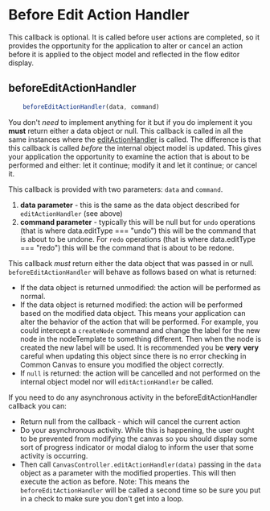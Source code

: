 # Before Edit Action Handler

This callback is optional. It is called before user actions are completed, so it provides the opportunity for the application to alter or cancel an action before it is applied to the object model and reflected in the flow editor display.

## beforeEditActionHandler
```js
    beforeEditActionHandler(data, command)
```
You don't *need* to implement anything for it but if you do implement it you **must** return either a data object or null. This callback is called in all the same instances where the [editActionHandler](03.03.03-edit-action-handler.md) is called. The difference is that this callback is called *before* the internal object model is updated. This gives your application the opportunity to examine the action that is about to be performed and either: let it continue; modify it and let it continue; or cancel it.

 This callback is provided with two parameters: `data` and `command`.

1. **data parameter** - this is the same as the data object described for `editActionHandler` (see above)
2. **command parameter** - typically this will be null but for `undo` operations (that is where data.editType === "undo") this will be the command that is about to be undone. For `redo` operations (that is where data.editType === "redo") this will be the command that is about to be redone.

This callback *must* return either the data object that was passed in or null. `beforeEditActionHandler` will behave as follows based on what is returned:

* If the data object is returned unmodified: the action will be performed as normal.
* If the data object is returned modified: the action will be performed based on the modified data object. This means your application can alter the behavior of the action that will be performed. For example, you could intercept a `createNode` command and change the label for the new node in the nodeTemplate to something different. Then when the node is created the new label will be used. It is recommended you be **very** **very** careful when updating this object since there is no error checking in Common Canvas to ensure you modified the object correctly.
* If `null` is returned: the action will be cancelled and not performed on the internal object model nor will `editActionHandler` be called.

If you need to do any asynchronous activity in the beforeEditActionHandler callback you can:

* Return null from the callback - which will cancel the current action
* Do your asynchronous activity. While this is happening, the user ought to be prevented from modifying the canvas so you should display some sort of progress indicator or modal dialog to inform the user that some activity is occurring.
* Then call `CanvasController.editActionHandler(data)` passing in the `data` object as a parameter with the modified properties. This will then execute the action as before. Note: This means the `beforeEditActionHandler` will be called a second time so be sure you put in a check to make sure you don't get into a loop.

